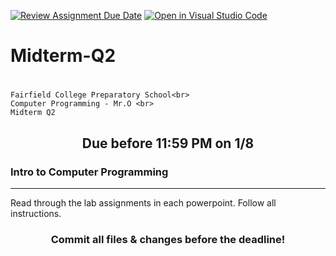[![Review Assignment Due Date](https://classroom.github.com/assets/deadline-readme-button-24ddc0f5d75046c5622901739e7c5dd533143b0c8e959d652212380cedb1ea36.svg)](https://classroom.github.com/a/LntbRqwH)
[![Open in Visual Studio Code](https://classroom.github.com/assets/open-in-vscode-718a45dd9cf7e7f842a935f5ebbe5719a5e09af4491e668f4dbf3b35d5cca122.svg)](https://classroom.github.com/online_ide?assignment_repo_id=13221437&assignment_repo_type=AssignmentRepo)
# Midterm-Q2 <h1 align="center">
    Fairfield College Preparatory School<br>
    Computer Programming - Mr.O <br>
    Midterm Q2
</h1>

<h2 align="center">Due before 11:59 PM on 1/8</h2>

### Intro to Computer Programming
---
Read through the lab assignments in each powerpoint. Follow all instructions.

<h3 align="center">Commit all files & changes before the deadline!</h3>
